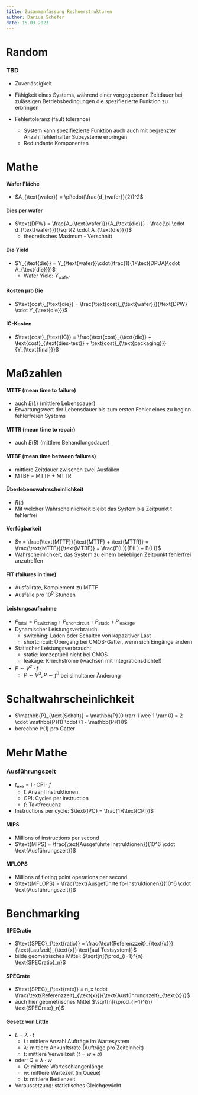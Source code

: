 ```yaml
---
title: Zusammenfassung Rechnerstrukturen
author: Darius Schefer
date: 15.03.2023
---
```

# Random
### TBD
- Zuverlässigkeit
- Fähigkeit eines Systems, während einer vorgegebenen Zeitdauer bei zulässigen Betriebsbedingungen die spezifiezierte Funktion zu erbringen

- Fehlertoleranz (fault tolerance)
    - System kann spezifiezierte Funktion auch auch mit begrenzter Anzahl fehlerhafter Subsysteme erbringen
    - Redundante Komponenten

# Mathe
#### Wafer Fläche
- $A_{\text{wafer}} = \pi\cdot(\frac{d_{wafer}}{2})^2$

#### Dies per wafer
- $\text{DPW} = \frac{A_{\text{wafer}}}{A_{\text{die}}} - \frac{\pi \cdot d_{\text{wafer}}}{\sqrt{2 \cdot A_{\text{die}}}}$
    - theoretisches Maximum - Verschnitt

#### Die Yield
- $Y_{\text{die}} = Y_{\text{wafer}}\cdot(\frac{1}{1+\text{DPUA}\cdot A_{\text{die}}})$
    - Wafer Yield: $Y_{\text{wafer}}$

#### Kosten pro Die
- $\text{cost}_{\text{die}} = \frac{\text{cost}_{\text{wafer}}}{\text{DPW} \cdot Y_{\text{die}}}$

#### IC-Kosten
- $\text{cost}_{\text{IC}} = \frac{\text{cost}_{\text{die}} + \text{cost}_{\text{dies-test}} + \text{cost}_{\text{packaging}}}{Y_{\text{final}}}$

# Maßzahlen

#### MTTF (mean time to failure)
- auch $E(L)$ (mittlere Lebensdauer)
- Erwartungswert der Lebensdauer bis zum ersten Fehler eines zu beginn fehlerfreien Systems

#### MTTR (mean time to repair)
- auch $E(B)$ (mittlere Behandlungsdauer)

#### MTBF (mean time between failures)
- mittlere Zeitdauer zwischen zwei Ausfällen
- MTBF = MTTF + MTTR

#### Überlebenswahrscheinlichkeit
- $R(t)$
- Mit welcher Wahrscheinlichkeit bleibt das System bis Zeitpunkt t fehlerfrei

#### Verfügbarkeit
- $v = \frac{\text{MTTF}}{\text{MTTF} + \text{MTTR}} = \frac{\text{MTTF}}{\text{MTBF}} = \frac{E(L)}{E(L) + B(L)}$
- Wahrscheinlichkeit, das System zu einem beliebigen Zeitpunkt fehlerfrei anzutreffen

#### FIT (failures in time)
- Ausfallrate, Komplement zu MTTF
- Ausfälle pro $10^9$ Stunden

#### Leistungsaufnahme
- $P_{\text{total}} = P_{\text{switching}} + P_{\text{shortcircuit}} + P_{\text{static}} + P_{\text{leakage}}$
- Dynamischer Leistungsverbrauch:
    - switching: Laden oder Schalten von kapazitiver Last
    - shortcircuit: Übergang bei CMOS-Gatter, wenn sich Eingänge ändern
- Statischer Leistungsverbrauch:
    - static: konzeptuell nicht bei CMOS
    - leakage: Kriechströme (wachsen mit Integrationsdichte!)
- $P \sim V^2 \cdot f$
    - $P \sim V^3, P \sim f^3$ bei simultaner Änderung

# Schaltwahrscheinlichkeit
- $\mathbb{P}_{\text{Schalt}} = \mathbb{P}(0 \rarr 1 \vee 1 \rarr 0) = 2 \cdot \mathbb{P}(1) \cdot (1 - \mathbb{P}(1))$
- berechne $\mathbb{P}(1)$ pro Gatter

# Mehr Mathe
### Ausführungszeit
- $t_{\text{exe}} = \text{I} \cdot \text{CPI} \cdot f$
    - $\text{I}$: Anzahl Instruktionen
    - $\text{CPI}$: Cycles per instruction
    - $f$: Taktfrequenz
- Instructions per cycle: $\text{IPC} = \frac{1}{\text{CPI}}$

#### MIPS
- Millions of instructions per second
- $\text{MIPS} = \frac{\text{Ausgeführte Instruktionen}}{10^6 \cdot \text{Ausführungszeit}}$

#### MFLOPS
- Millions of floting point operations per second
- $\text{MFLOPS} = \frac{\text{Ausgeführte fp-Instruktionen}}{10^6 \cdot \text{Ausführungszeit}}$

# Benchmarking
#### SPECratio
- $\text{SPEC}_{\text{ratio}} = \frac{\text{Referenzzeit}_{\text{x}}}{\text{Laufzeit}_{\text{x}} \text{auf Testsystem}}$
- bilde geometrisches Mittel: $\sqrt[n]{\prod_{i=1}^{n} \text{SPECratio}_n}$

#### SPECrate
- $\text{SPEC}_{\text{rate}} = n_x \cdot \frac{\text{Referenzzeit}_{\text{x}}}{\text{Ausführungszeit}_{\text{x}}}$
- auch hier geometrisches Mittel $\sqrt[n]{\prod_{i=1}^{n} \text{SPECrate}_n}$



#### Gesetz von Little
- $L = \lambda \cdot t$
    - $L$: mittlere Anzahl Aufträge im Wartesystem
    - $\lambda$: mittlere Ankunftsrate (Aufträge pro Zeiteinheit)
    - $t$: mittlere Verweilzeit ($t = w + b$)
- oder: $Q = \lambda \cdot w$
    - $Q$: mittlere Warteschlangenlänge
    - $w$: mittlere Wartezeit (in Queue)
    - $b$: mittlere Bedienzeit
- Voraussetzung: statistisches Gleichgewicht

